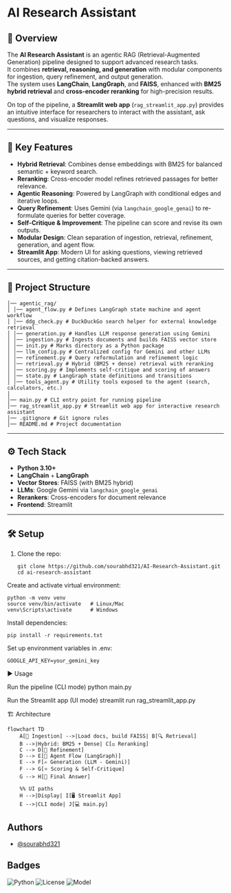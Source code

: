 # AI Research Assistant

## 📖 Overview
The **AI Research Assistant** is an agentic RAG (Retrieval-Augmented Generation) pipeline designed to support advanced research tasks.  
It combines **retrieval, reasoning, and generation** with modular components for ingestion, query refinement, and output generation.  
The system uses **LangChain**, **LangGraph**, and **FAISS**, enhanced with **BM25 hybrid retrieval** and **cross-encoder reranking** for high-precision results.  

On top of the pipeline, a **Streamlit web app** (`rag_streamlit_app.py`) provides an intuitive interface for researchers to interact with the assistant, ask questions, and visualize responses.

---

## 🚀 Key Features
- **Hybrid Retrieval**: Combines dense embeddings with BM25 for balanced semantic + keyword search.  
- **Reranking**: Cross-encoder model refines retrieved passages for better relevance.  
- **Agentic Reasoning**: Powered by LangGraph with conditional edges and iterative loops.  
- **Query Refinement**: Uses Gemini (via `langchain_google_genai`) to re-formulate queries for better coverage.  
- **Self-Critique & Improvement**: The pipeline can score and revise its own outputs.  
- **Modular Design**: Clean separation of ingestion, retrieval, refinement, generation, and agent flow.  
- **Streamlit App**: Modern UI for asking questions, viewing retrieved sources, and getting citation-backed answers.  

---

## 📂 Project Structure

```ai_research_assistant/
│── agentic_rag/
│ │── agent_flow.py # Defines LangGraph state machine and agent workflow
│ │── ddg_check.py # DuckDuckGo search helper for external knowledge retrieval
│ │── generation.py # Handles LLM response generation using Gemini
│ │── ingestion.py # Ingests documents and builds FAISS vector store
│ │── init.py # Marks directory as a Python package
│ │── llm_config.py # Centralized config for Gemini and other LLMs
│ │── refinement.py # Query reformulation and refinement logic
│ │── retrieval.py # Hybrid (BM25 + dense) retrieval with reranking
│ │── scoring.py # Implements self-critique and scoring of answers
│ │── state.py # LangGraph state definitions and transitions
│ │── tools_agent.py # Utility tools exposed to the agent (search, calculators, etc.)
│
│── main.py # CLI entry point for running pipeline
│── rag_streamlit_app.py # Streamlit web app for interactive research assistant
│── .gitignore # Git ignore rules
│── README.md # Project documentation
```


---

## ⚙️ Tech Stack
- **Python 3.10+**  
- **LangChain** + **LangGraph**  
- **Vector Stores**: FAISS (with BM25 hybrid)  
- **LLMs**: Google Gemini via `langchain_google_genai`  
- **Rerankers**: Cross-encoders for document relevance  
- **Frontend**: Streamlit  

---

## 🛠️ Setup

1. Clone the repo:  
   ```
   git clone https://github.com/sourabhd321/AI-Research-Assistant.git
   cd ai-research-assistant
   ```

Create and activate virtual environment:
```
python -m venv venv
source venv/bin/activate   # Linux/Mac
venv\Scripts\activate      # Windows
```
Install dependencies:
```
pip install -r requirements.txt
```

Set up environment variables in .env:
```
GOOGLE_API_KEY=your_gemini_key
```

▶️ Usage

Run the pipeline (CLI mode)
python main.py

Run the Streamlit app (UI mode)
streamlit run rag_streamlit_app.py


🏗️ Architecture

```
flowchart TD
    A[📂 Ingestion] -->|Load docs, build FAISS| B[🔍 Retrieval]
    B -->|Hybrid: BM25 + Dense| C[⚖️ Reranking]
    C --> D[🔧 Refinement]
    D --> E[🤖 Agent Flow (LangGraph)]
    E --> F[✍️ Generation (LLM - Gemini)]
    F --> G[⭐ Scoring & Self-Critique]
    G --> H[🎯 Final Answer]

    %% UI paths
    H -->|Display| I[🖥️ Streamlit App]
    E -->|CLI mode| J[💻 main.py]
```
## Authors

- [@sourabhd321](https://github.com/sourabhd321)


## Badges

![Python](https://img.shields.io/badge/Python-3.12-blue)
![License](https://img.shields.io/badge/License-MIT-green)
![Model](https://img.shields.io/badge/Model-Flan--T5-blueviolet)

